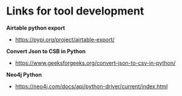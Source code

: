 # Links for tool development

**Airtable python export**
- https://pypi.org/project/airtable-export/

**Convert Json to CSB in Python**
- https://www.geeksforgeeks.org/convert-json-to-csv-in-python/

**Neo4j Python**
- https://neo4j.com/docs/api/python-driver/current/index.html